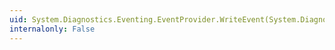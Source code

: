 ```yaml
---
uid: System.Diagnostics.Eventing.EventProvider.WriteEvent(System.Diagnostics.Eventing.EventDescriptor@,System.Int32,System.IntPtr)
internalonly: False
---
```

